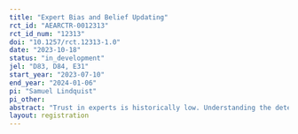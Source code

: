 ```yaml
---
title: "Expert Bias and Belief Updating"
rct_id: "AEARCTR-0012313"
rct_id_num: "12313"
doi: "10.1257/rct.12313-1.0"
date: "2023-10-18"
status: "in_development"
jel: "D83, D84, E31"
start_year: "2023-07-10"
end_year: "2024-01-06"
pi: "Samuel Lindquist"
pi_other:
abstract: "Trust in experts is historically low. Understanding the determinants of trust in experts is therefore a first-order concern. We experimentally vary perceptions of both the expertise and bias of a sender of information to understand whether these affect belief updating. We focus on updating about expected future inflation, a particularly important value for the public to be aware of."
layout: registration
---
```


